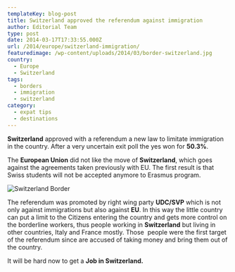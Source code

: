 ```yaml
---
templateKey: blog-post
title: Switzerland approved the referendum against immigration
author: Editorial Team
type: post
date: 2014-03-17T17:33:55.000Z
url: /2014/europe/switzerland-immigration/
featuredimage: /wp-content/uploads/2014/03/border-switzerland.jpg
country:
  - Europe
  - Switzerland
tags:
  - borders
  - immigration
  - switzerland
category:
  - expat tips
  - destinations
---
```


**Switzerland** approved with a referendum a new law to limitate immigration in the country. After a very uncertain exit poll the yes won for **50.3%**.

The **European Union** did not like the move of **Switzerland**, which goes against the agreements taken previously with EU. The first result is that Swiss students will not be accepted anymore to Erasmus program.<!--more-->

![Switzerland Border](/img/uploads/2014/03/border-switzerland.jpg)

The referendum was promoted by right wing party **UDC/SVP** which is not only against immigrations but also against **EU**. In this way the little country can put a limit to the Citizens entering the country and gets more control on the borderline workers, thus people working in **Switzerland** but living in other countries, Italy and France mostly. Those  people were the first target of the referendum since are accused of taking money and bring them out of the country.

It will be hard now to get a **Job in Switzerland.**
